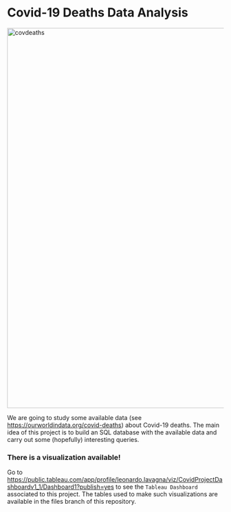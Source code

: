 # Covid-19 Deaths Data Analysis

<img width="886" alt="covdeaths" src="https://user-images.githubusercontent.com/91341004/159719268-7ddad453-52cd-4547-ae9c-d84d870dfae3.png">


We are going to study some available data (see https://ourworldindata.org/covid-deaths) about Covid-19 deaths. The main idea of this project is to build an SQL database with the available data and carry out some (hopefully) interesting queries.

### There is a visualization available!
Go to https://public.tableau.com/app/profile/leonardo.lavagna/viz/CovidProjectDashboardv1_1/Dashboard1?publish=yes to see the `Tableau Dashboard` associated to this project. The tables used to make such visualizations are available in the files branch of this repository.


